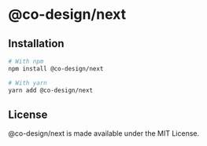 # @co-design/next

## Installation
```bash
# With npm
npm install @co-design/next

# With yarn
yarn add @co-design/next
```

## License
@co-design/next is made available under the MIT License.

